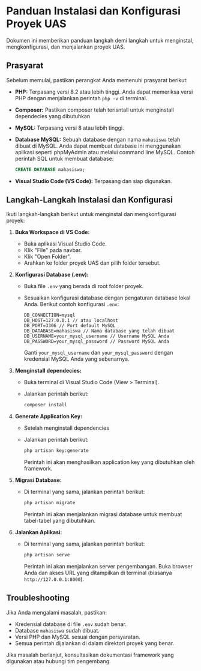 # Panduan Instalasi dan Konfigurasi Proyek UAS

Dokumen ini memberikan panduan langkah demi langkah untuk menginstal, mengkonfigurasi, dan menjalankan proyek UAS.

## Prasyarat

Sebelum memulai, pastikan perangkat Anda memenuhi prasyarat berikut:

*   **PHP:** Terpasang versi 8.2 atau lebih tinggi. Anda dapat memeriksa versi PHP dengan menjalankan perintah `php -v` di terminal.
*   **Composer:** Pastikan composer telah terisntall untuk menginstall dependecies yang dibutuhkan
*   **MySQL:** Terpasang versi 8 atau lebih tinggi.
*   **Database MySQL:** Sebuah database dengan nama `mahasiswa` telah dibuat di MySQL. Anda dapat membuat database ini menggunakan aplikasi seperti phpMyAdmin atau melalui command line MySQL. Contoh perintah SQL untuk membuat database:

    ```sql
    CREATE DATABASE mahasiswa;
    ```

*   **Visual Studio Code (VS Code):** Terpasang dan siap digunakan.

## Langkah-Langkah Instalasi dan Konfigurasi

Ikuti langkah-langkah berikut untuk menginstal dan mengkonfigurasi proyek:

1.  **Buka Workspace di VS Code:**

    *   Buka aplikasi Visual Studio Code.
    *   Klik "File" pada navbar.
    *   Klik "Open Folder".
    *   Arahkan ke folder proyek UAS dan pilih folder tersebut.

2.  **Konfigurasi Database (.env):**

    *   Buka file `.env` yang berada di root folder proyek.
    *   Sesuaikan konfigurasi database dengan pengaturan database lokal Anda. Berikut contoh konfigurasi `.env`:

        ```
        DB_CONNECTION=mysql
        DB_HOST=127.0.0.1 // atau localhost
        DB_PORT=3306 // Port default MySQL
        DB_DATABASE=mahasiswa // Nama database yang telah dibuat
        DB_USERNAME=your_mysql_username // Username MySQL Anda
        DB_PASSWORD=your_mysql_password // Password MySQL Anda
        ```

        Ganti `your_mysql_username` dan `your_mysql_password` dengan kredensial MySQL Anda yang sebenarnya.

3. **Menginstall dependecies:**

    *   Buka terminal di Visual Studio Code (View > Terminal).
    *   Jalankan perintah berikut:

        ```bash
        composer install
        ```

4.  **Generate Application Key:**

    *   Setelah menginstall dependencies
    *   Jalankan perintah berikut:

        ```bash
        php artisan key:generate
        ```

        Perintah ini akan menghasilkan application key yang dibutuhkan oleh framework.

5.  **Migrasi Database:**

    *   Di terminal yang sama, jalankan perintah berikut:

        ```bash
        php artisan migrate
        ```

        Perintah ini akan menjalankan migrasi database untuk membuat tabel-tabel yang dibutuhkan.

6.  **Jalankan Aplikasi:**

    *   Di terminal yang sama, jalankan perintah berikut:

        ```bash
        php artisan serve
        ```

        Perintah ini akan menjalankan server pengembangan. Buka browser Anda dan akses URL yang ditampilkan di terminal (biasanya `http://127.0.0.1:8000`).

## Troubleshooting

Jika Anda mengalami masalah, pastikan:

*   Kredensial database di file `.env` sudah benar.
*   Database `mahasiswa` sudah dibuat.
*   Versi PHP dan MySQL sesuai dengan persyaratan.
*   Semua perintah dijalankan di dalam direktori proyek yang benar.

Jika masalah berlanjut, konsultasikan dokumentasi framework yang digunakan atau hubungi tim pengembang.
